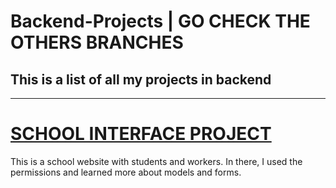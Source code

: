 ﻿# Backend-Projects | GO CHECK THE OTHERS BRANCHES

<h2>This is a list of all my projects in backend</h2>

________________________________________________________________________________________________________________________________________________


<h1><u>SCHOOL INTERFACE PROJECT</u></h1>

This is a school website with students and workers.
In there, I used the permissions and learned more about models and forms.

